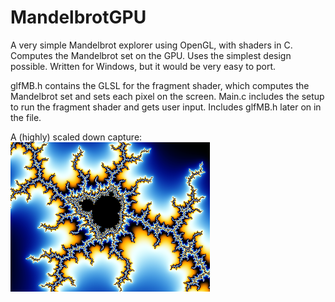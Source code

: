 # MandelbrotGPU
A very simple Mandelbrot explorer using OpenGL, with shaders in C. Computes the Mandelbrot set on the GPU. Uses the simplest design possible. Written for Windows, but it would be very easy to port.

glfMB.h contains the GLSL for the fragment shader, which computes the Mandelbrot set and sets each pixel on the screen.
Main.c includes the setup to run the fragment shader and gets user input. Includes glfMB.h later on in the file.

A (highly) scaled down capture:
![Scaled down image](capture.png)
